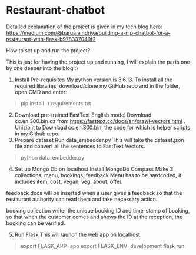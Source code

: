 # Restaurant-chatbot

Detailed explanation of the project is given in my tech blog here: https://medium.com/@barua.aindriya/building-a-nlp-chatbot-for-a-restaurant-with-flask-b978337049f2

How to set up and run the project?

This is just for having the project up and running, I will explain the parts one by one deeper into the blog :)
1. Install Pre-requisites
My python version is 3.6.13.
To install all the required libraries, download/clone my GitHub repo and in the folder, open CMD and enter:
> pip install -r requirements.txt

2. Download pre-trained FastText English model
Download cc.en.300.bin.gz from https://fasttext.cc/docs/en/crawl-vectors.html . Unizip it to Download cc.en.300.bin, the code for which is helper scripts in my Github repo.
3. Prepare dataset
Run data_embedder.py This will take the dataset.json file and convert all the sentences to FastText Vectors.
> python data_embedder.py
4. Set up Mongo Db on localhost
Install MongoDb Compass
Make 3 collections: menu, bookings, feedback
Menu has to be hardcoded, it includes item, cost, vegan, veg, about, offer.

feedback docs will be inserted when a user gives a feedback so that the restaurant authority can read them and take necessary action.

booking collection writer the unique booking ID and time-stamp of booking, so that when the customer comes and shows the ID at the reception, the booking can be verified.

5. Run Flask
This will launch the web app on localhost
> export FLASK_APP=app
> export FLASK_ENV=development
> flask run

